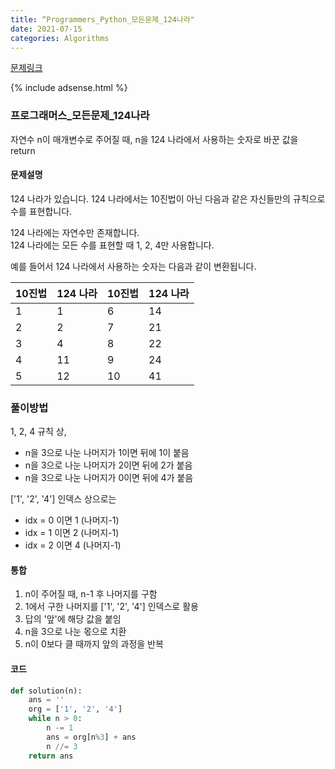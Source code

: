 ```yaml
---
title: “Programmers_Python_모든문제_124나라"
date: 2021-07-15
categories: Algorithms
---
```


[문제링크](https://programmers.co.kr/learn/courses/30/lessons/12899)

{% include adsense.html %}

### 프로그래머스_모든문제_124나라

자연수 n이 매개변수로 주어질 때, n을 124 나라에서 사용하는 숫자로 바꾼 값을 return<br>

#### 문제설명
124 나라가 있습니다. 124 나라에서는 10진법이 아닌 다음과 같은 자신들만의 규칙으로 수를 표현합니다.<br>

124 나라에는 자연수만 존재합니다.<br>
124 나라에는 모든 수를 표현할 때 1, 2, 4만 사용합니다.<br>

예를 들어서 124 나라에서 사용하는 숫자는 다음과 같이 변환됩니다.<br>

|10진법   |124 나라   |10진법   |124 나라   |
|---|---|---|---|
|1   |1   |6   |14   |
|2   |2   |7   |21  |
|3   |4   |8   |22   |
|4   |11   |9   |24  |
|5   |12   |10   |41  |


### 풀이방법

1, 2, 4 규칙 상, 
- n을 3으로 나눈 나머지가 1이면 뒤에 1이 붙음
- n을 3으로 나눈 나머지가 2이면 뒤에 2가 붙음
- n을 3으로 나눈 나머지가 0이면 뒤에 4가 붙음

['1', '2', '4'] 인덱스 상으로는
- idx = 0 이면 1 (나머지-1)
- idx = 1 이면 2 (나머지-1)
- idx = 2 이면 4 (나머지-1)

#### 통합

1. n이 주어질 때, n-1 후 나머지를 구함
2. 1에서 구한 나머지를 ['1', '2', '4'] 인덱스로 활용
3. 답의 '앞'에 해당 값을 붙임
4. n을 3으로 나눈 몫으로 치환
5. n이 0보다 클 때까지 앞의 과정을 반복

#### 코드

```python
def solution(n):
    ans = ''
    org = ['1', '2', '4']
    while n > 0:
        n -= 1
        ans = org[n%3] + ans
        n //= 3
    return ans
```
